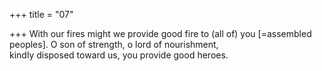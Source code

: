 +++
title = "07"

+++
With our fires might we provide good fire to (all of) you [=assembled  peoples]. O son of strength, o lord of nourishment,  
kindly disposed toward us, you provide good heroes.  